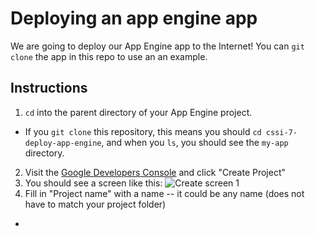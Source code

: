 # Deploying an app engine app

We are going to deploy our App Engine app to the Internet! You can `git clone` the app in this repo to use an an example.

## Instructions

1. `cd` into the parent directory of your App Engine project.
  * If you `git clone` this repository, this means you should `cd cssi-7-deploy-app-engine`, and when you `ls`, you should see the `my-app` directory.
2. Visit the [Google Developers Console](https://console.developers.google.com/project) and click "Create Project"
3. You should see a screen like this:
![Create screen 1](http://i.imgur.com/SME2wp7.png)
4. Fill in "Project name" with a name -- it could be any name (does not have to match your project folder)
  *
